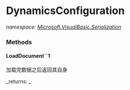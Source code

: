 ﻿
# DynamicsConfiguration
_namespace: [Microsoft.VisualBasic.Serialization](N-Microsoft.VisualBasic.Serialization.md)_



### Methods

#### LoadDocument``1
加载完数据之后返回其自身

_returns: _



